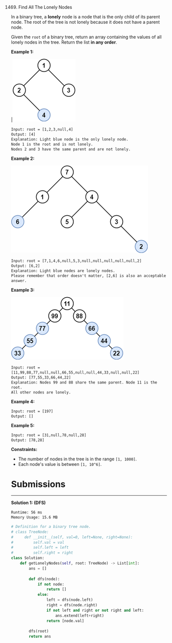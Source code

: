 1469. Find All The Lonely Nodes

In a binary tree, a **lonely** node is a node that is the only child of its parent node. The root of the tree is not lonely because it does not have a parent node.

Given the `root` of a binary tree, return an array containing the values of all lonely nodes in the tree. Return the list **in any order**.

 

**Example 1:**

|![1469_e1.png](img/1469_e1.png)
```
Input: root = [1,2,3,null,4]
Output: [4]
Explanation: Light blue node is the only lonely node.
Node 1 is the root and is not lonely.
Nodes 2 and 3 have the same parent and are not lonely.
```

**Example 2:**

![1469_e2.png](img/1469_e2.png)
```
Input: root = [7,1,4,6,null,5,3,null,null,null,null,null,2]
Output: [6,2]
Explanation: Light blue nodes are lonely nodes.
Please remember that order doesn't matter, [2,6] is also an acceptable answer.
```

**Example 3:**

![1469_tree.png](img/1469_tree.png)
```
Input: root = [11,99,88,77,null,null,66,55,null,null,44,33,null,null,22]
Output: [77,55,33,66,44,22]
Explanation: Nodes 99 and 88 share the same parent. Node 11 is the root.
All other nodes are lonely.
```

**Example 4:**
```
Input: root = [197]
Output: []
```

**Example 5:**
```
Input: root = [31,null,78,null,28]
Output: [78,28]
```

**Constraints:**

* The number of nodes in the tree is in the range `[1, 1000]`.
* Each node's value is between `[1, 10^6]`.

# Submissions
---
**Solution 1: (DFS)**
```
Runtime: 56 ms
Memory Usage: 15.6 MB
```
```python
# Definition for a binary tree node.
# class TreeNode:
#     def __init__(self, val=0, left=None, right=None):
#         self.val = val
#         self.left = left
#         self.right = right
class Solution:
    def getLonelyNodes(self, root: TreeNode) -> List[int]:
        ans = []
        
        def dfs(node):
            if not node:
                return []
            else:
                left = dfs(node.left)
                right = dfs(node.right)
                if not left and right or not right and left:
                    ans.extend(left+right)
                return [node.val]
        
        dfs(root)
        return ans
```